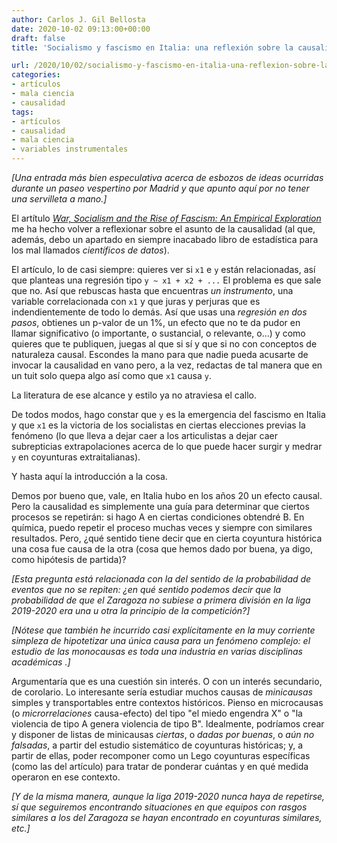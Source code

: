 ```yaml
---
author: Carlos J. Gil Bellosta
date: 2020-10-02 09:13:00+00:00
draft: false
title: 'Socialismo y fascismo en Italia: una reflexión sobre la causalidad y las microcausas'

url: /2020/10/02/socialismo-y-fascismo-en-italia-una-reflexion-sobre-la-causalidad-y-las-microcausas/
categories:
- artículos
- mala ciencia
- causalidad
tags:
- artículos
- causalidad
- mala ciencia
- variables instrumentales
---
```


_[Una entrada más bien especulativa acerca de esbozos de ideas ocurridas durante un paseo vespertino por Madrid y que apunto aquí por  no tener una servilleta a mano.]_

El artítulo [_War, Socialism and the Rise of Fascism: An Empirical Exploration_](https://economics.mit.edu/files/20333) me ha hecho volver a reflexionar sobre el asunto de la causalidad (al que, además, debo un apartado en siempre inacabado libro de estadística para los mal llamados _científicos de datos_).

El artículo, lo de casi siempre: quieres ver si `x1` e `y` están relacionadas, así que planteas una regresión tipo `y ~ x1 + x2 + ...` El problema es que sale que no. Así que rebuscas hasta que encuentras _un instrumento_, una variable correlacionada con `x1` y que juras y perjuras que es indendientemente de todo lo demás. Así que usas una _regresión en dos pasos_, obtienes un p-valor de un 1%, un efecto que no te da pudor en llamar significativo (o importante, o sustancial, o relevante, o...) y como quieres que te publiquen, juegas al que si sí y que si no con conceptos de naturaleza causal. Escondes la mano para que nadie pueda acusarte de invocar la causalidad en vano pero, a la vez, redactas de tal manera que en un tuit solo quepa algo así como que `x1` causa `y`.

La literatura de ese alcance y estilo ya no atraviesa el callo.

De todos modos, hago constar que `y` es la emergencia del fascismo en Italia y que `x1` es la victoria de los socialistas en ciertas elecciones previas la fenómeno (lo que lleva a dejar caer a los articulistas a dejar caer subrepticias extrapolaciones acerca de lo que puede hacer surgir y medrar `y` en coyunturas extraitalianas).

Y hasta aquí la introducción a la cosa.

Demos por bueno que, vale, en Italia hubo en los años 20 un efecto causal. Pero la causalidad es simplemente una guía para determinar que ciertos procesos se repetirán: si hago A en ciertas condiciones obtendré B. En química, puedo repetir el proceso muchas veces y siempre con similares resultados. Pero, ¿qué sentido tiene decir que en cierta coyuntura histórica una cosa fue causa de la otra (cosa que hemos dado por buena, ya digo, como hipótesis de partida)?

_[Esta pregunta está relacionada con la del sentido de la probabilidad de eventos que no se repiten: ¿en qué sentido podemos decir que la probabilidad de que el Zaragoza no subiese a primera división en la liga 2019-2020 era una u otra la principio de la competición?]_

_[Nótese que también he incurrido casi explícitamente en la muy corriente simpleza de hipotetizar una única causa para un fenómeno complejo: el estudio de las _monocausas_ es toda una industria en varias disciplinas académicas .]_

Argumentaría que es una cuestión sin interés. O con un interés secundario, de corolario. Lo interesante sería estudiar muchos causas de _minicausas_ simples y transportables entre contextos históricos. Pienso en microcausas (o _microrrelaciones_ causa-efecto) del tipo "el miedo engendra X" o "la violencia de tipo A genera violencia de tipo B". Idealmente, podríamos crear y disponer de listas de minicausas _ciertas_, o _dadas por buenas_, o _aún no falsadas_, a partir del estudio sistemático de coyunturas históricas; y, a partir de ellas, poder recomponer como un Lego coyunturas específicas (como las del artículo) para tratar de ponderar cuántas y en qué medida operaron en ese contexto.

_[Y de la misma manera, aunque la liga 2019-2020 nunca haya de repetirse, sí que seguiremos encontrando situaciones en que equipos con rasgos similares a los del Zaragoza se hayan encontrado en coyunturas similares, etc.]_